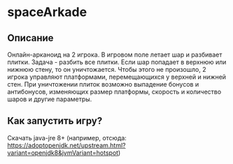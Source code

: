 # spaceArkade

## Описание

Онлайн-арканоид на 2 игрока. В игровом поле летает шар и разбивает плитки. Задача - разбить все плитки.
Если шар попадает в верхнюю или нижнюю стену, то он уничтожается. Чтобы этого не произошло, 2 игрока управляют платформами,
перемещающихся у верхней и нижней стен. При уничтожении плиток возможно выпадение бонусов и антибонусов,
изменяющих размер платформы, скорость и количество шаров и другие параметры.

## Как запустить игру?

Скачать java-jre 8+ (например, отсюда: https://adoptopenjdk.net/upstream.html?variant=openjdk8&jvmVariant=hotspot)
